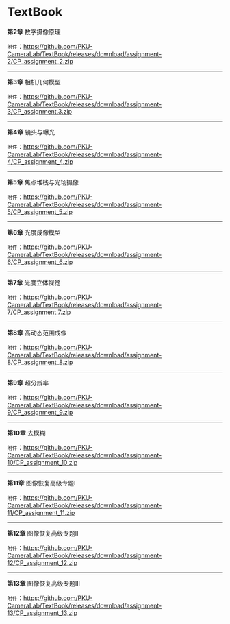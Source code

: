 # TextBook

**第2章** 数字摄像原理

`附件`：https://github.com/PKU-CameraLab/TextBook/releases/download/assignment-2/CP_assignment_2.zip

------
**第3章** 相机几何模型

`附件`：https://github.com/PKU-CameraLab/TextBook/releases/download/assignment-3/CP_assignment.3.zip

------

**第4章** 镜头与曝光

`附件`：https://github.com/PKU-CameraLab/TextBook/releases/download/assignment-4/CP_assignment_4.zip

------

**第5章** 焦点堆栈与光场摄像

`附件`：https://github.com/PKU-CameraLab/TextBook/releases/download/assignment-5/CP_assignment_5.zip

------

**第6章** 光度成像模型

`附件`：https://github.com/PKU-CameraLab/TextBook/releases/download/assignment-6/CP_assignment_6.zip

------
**第7章** 光度立体视觉

`附件`：https://github.com/PKU-CameraLab/TextBook/releases/download/assignment-7/CP_assignment.7.zip

------

**第8章** 高动态范围成像

`附件`：https://github.com/PKU-CameraLab/TextBook/releases/download/assignment-8/CP_assignment_8.zip

------

**第9章** 超分辨率

`附件`：https://github.com/PKU-CameraLab/TextBook/releases/download/assignment-9/CP_assignment_9.zip

------

**第10章** 去模糊

`附件`：https://github.com/PKU-CameraLab/TextBook/releases/download/assignment-10/CP_assignment_10.zip

------

**第11章** 图像恢复高级专题I

`附件`：https://github.com/PKU-CameraLab/TextBook/releases/download/assignment-11/CP_assignment_11.zip

------

**第12章** 图像恢复高级专题II

`附件`：https://github.com/PKU-CameraLab/TextBook/releases/download/assignment-12/CP_assignment_12.zip

------

**第13章** 图像恢复高级专题III

`附件`：https://github.com/PKU-CameraLab/TextBook/releases/download/assignment-13/CP_assignment_13.zip

